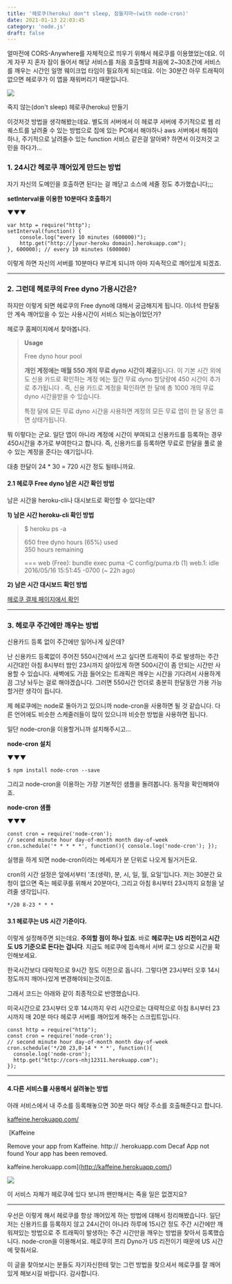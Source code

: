 ```yaml
---
title: '헤로쿠(heroku) don"t sleep, 잠들지마~(with node-cron)'
date: 2021-01-13 22:03:45
category: 'node.js'
draft: false
---
```


얼마전에 CORS-Anywhere를 자체적으로 띄우기 위해서 헤로쿠를 이용했었는데요. 이게 자꾸 지 혼자 잠이 들어서 해당 서비스를 처음 호출할때 처음에 2~30초간에 서비스를 깨우는 시간인 일명 웨이크업 타임이 필요하게 되는데요. 이는 30분간 아무 트래픽이 없으면 헤로쿠가 이 앱을 재워버리기 때문입니다. 

![](https://blog.kakaocdn.net/dn/ctL2TZ/btqBRwWjTTH/Dh8bcJtAxhL8M20xOftZi1/img.png)

죽지 않는(don't sleep) 헤로쿠(heroku) 만들기

이것저것 방법을 생각해봤는데요. 별도의 서버에서 이 헤로쿠 서버에 주기적으로 웹 리퀘스트를 날려줄 수 있는 방법으로 집에 있는 PC에서 해야하나 aws 서버에서 해줘야 하나, 주기적으로 날려줄수 있는 function 서비스 같은걸 알아봐? 하면서 이것저것 고민을 하다가... 

### **1\. 24시간 헤로쿠 깨어있게 만드는 방법**

자기 자신의 도메인을 호출하면 된다는 걸 깨닫고 소스에 세줄 정도 추가했습니다;;;

**setInterval을 이용한 10분마다 호출하기**

**▼▼▼**

    var http = require("http");
    setInterval(function() {
        console.log("every 10 minutes (600000)");
        http.get("http://[your-heroku domain].herokuapp.com");
    }, 600000); // every 10 minutes (600000)
    

이렇게 하면 자신의 서버를 10분마다 부르게 되니까 아마 지속적으로 깨어있게 되겠죠. 

* * *

### **2\. 그런데 헤로쿠의 Free dyno 가용시간은?**

하지만 이렇게 되면 헤로쿠의 Free dyno에 대해서 궁금해지게 됩니다. 이녀석 한달동안 계속 깨어있을 수 있는 사용시간이 서비스 되는놈이었던가? 

헤로쿠 홈페이지에서 찾아봅니다. 

> **Usage**  
>   
> Free dyno hour pool  
>   
> **개인 계정에는 매월 550 개의 무료 dyno 시간이 제공**됩니다. 이 기본 시간 외에도 신용 카드로 확인하는 계정 에는 월간 무료 dyno 할당량에 450 시간이 추가로 추가됩니다 . 즉, 신용 카드로 계정을 확인하면 한 달에 총 1000 개의 무료 dyno 시간을받을 수 있습니다.  
>   
> 특정 달에 모든 무료 dyno 시간을 사용하면 계정의 모든 무료 앱이 한 달 동안 휴면 상태가됩니다.

뭐 이렇다는 군요. 일단 앱이 아니라 계정에 시간이 부여되고 신용카드를 등록하는 경우 450시간을 추가로 부여한다고 합니다. 즉, 신용카드를 등록하면 무료로 한달을 풀로 쓸수 있는 계정을 준다는 얘기입니다. 

대충 한달이 24 \* 30 = 720 시간 정도 될테니까요. 

#### **2.1 헤로쿠 Free dyno 남은 시간 확인 방법**

남은 시간을 heroku-cli나 대시보드로 확인할 수 있다는데?

**1) 남은 시간 heroku-cli 확인 방법**

> $ heroku ps -a <app name>  
>   
> 650 free dyno hours (65%) used  
> 350 hours remaining  
>   
> \=== web (Free): bundle exec puma -C config/puma.rb (1) web.1: idle 2016/05/16 15:51:45 -0700 (~ 22h ago)

**2) 남은 시간 대시보드 확인 방법**

[헤로쿠 결제 페이지에서 확인](https://dashboard.heroku.com/account/billing)

* * *

### **3\. 헤로쿠 주간에만 깨우는 방법**

신용카드 등록 없이 주간에만 일어나게 싶은데? 

난 신용카드 등록없이 주어진 550시간에서 쓰고 싶다면 트래픽이 주로 발생하는 주간 시간대인 아침 8시부터 밤인 23시까지 살아있게 하면 500시간이 좀 안되는 시간만 사용할 수 있습니다. 새벽에도 가끔 들어오는 트래픽은 깨우는 시간을 기다려서 사용하게끔 그냥 놔두는 걸로 해야겠습니다. 그러면 550시간 언더로 충분히 한달동안 가용 가능할거란 생각이 듭니다. 

제 헤로쿠에는 node로 돌아가고 있으니까 node-cron을 사용하면 될 것 같습니다. 다른 언어에도 비슷한 스케줄러들이 많이 있으니까 비슷한 방법을 사용하면 됩니다. 

일단 node-cron을 이용할거니까 설치해주시고...

**node-cron 설치**

**▼▼▼**

    $ npm install node-cron --save

그리고 node-cron을 이용하는 가장 기본적인 샘플을 돌려봅니다. 동작을 확인해봐야죠.

**node-cron 샘플**

**▼▼▼**

    const cron = require('node-cron'); 
    // second minute hour day-of-month month day-of-week 
    cron.schedule('* * * * *', function(){ console.log('node-cron'); });

실행을 하게 되면 node-cron이라는 메세지가 분 단위로 나오게 될거거든요.

cron의 시간 설정은 앞에서부터 '초(생략), 분, 시, 일, 월, 요일'입니다. 저는 30분간 요청이 없으면 죽는 헤로쿠를 위해서 20분마다, 그리고 아침 8시부터 23시까지 요청을 날려줄 생각입니다. 

    */20 8-23 * * *

#### **3.1 헤로쿠는 US 시간 기준이다.** 

이렇게 설정해주면 되는데요. **주의할 점이 하나 있죠**. 바로 **헤로쿠는 US 리전이고 시간도 US 기준으로 돈다는 겁니다**. 지금도 헤로쿠에 접속해서 서버 로그 상으로 시간을 확인해보세요. 

한국시간보다 대략적으로 9시간 정도 이전으로 돕니다. 그렇다면 23시부터 오후 14시 정도까지 깨어나있게 변경해야되는것이죠. 

그래서 코드는 아래와 같이 최종적으로 반영했습니다. 

미국시간으로 23시부터 오후 14시까지 우리 시간으로는 대략적으로 아침 8시부터 23시까지 매 20분 마다 헤로쿠 서버를 깨어있게 해주는 스크립트입니다. 

    const http = require("http");
    const cron = require('node-cron'); 
    // second minute hour day-of-month month day-of-week 
    cron.schedule('*/20 23,0-14 * * *', function(){ 
      console.log('node-cron');
      http.get("http://cors-nhj12311.herokuapp.com");
    });

* * *

#### **4.다른 서비스를 사용해서 살려놓는 방법**

아래 서비스에서 내 주소를 등록해놓으면 30분 마다 해당 주소를 호출해준다고 합니다. 

[kaffeine.herokuapp.com/](http://kaffeine.herokuapp.com/)

 [Kaffeine

Remove your app from Kaffeine. http:// .herokuapp.com Decaf App not found Your app has been removed.

kaffeine.herokuapp.com](http://kaffeine.herokuapp.com/)

![](https://blog.kakaocdn.net/dn/cxRF99/btqTxB0jFxz/WRy0zalgUwKUKWVbfKnc3K/img.png)

이 서비스 자체가 헤로쿠에 있다 보니까 왠만해서는 죽을 일은 없겠지요? 

* * *

우선은 이렇게 해서 헤로쿠를 항상 깨어있게 하는 방법에 대해서 정리해봤습니다. 일단 저는 신용카드를 등록하지 않고 24시간이 아니라 하루에 15시간 정도 주간 시간에만 깨워져있는 방법으로 주 트래픽이 발생하는 주간 시간만을 깨우는 방법을 찾아서 등록했습니다. node-cron을 이용해서요. 헤로쿠의 프리 Dyno가 US 리전이기 때문에 US 시간에 맞춰서요. 

이 글을 찾아보시는 분들도 자기자신한테 맞는 그런 방법을 찾으셔서 헤로쿠를 잘 깨어있게 해보시길 바랍니다. 감사합니다.
